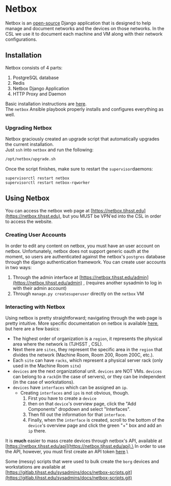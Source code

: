 # Netbox

Netbox is an [open-source](https://github.com/netbox-community/netbox/) Django application that is designed to help manage and document networks and the devices on those networks. In the CSL we use it to document each machine and VM along with their network configurations.

## Installation&#x20;

Netbox consists of 4 parts:

1. PostgreSQL database
2. Redis
3. Netbox Django Application
4. HTTP Proxy and Daemon

Basic installation instructions are [here](https://netbox.readthedocs.io/en/stable/installation/). \
The `netbox` Ansible playbook properly installs and configures everything as well.

### Upgrading Netbox

Netbox graciously created an upgrade script that automatically upgrades the current installation.\
Just `ssh` into `netbox` and run the following:

```bash
/opt/netbox/upgrade.sh
```

Once the script finishes, make sure to restart the `supervisor`daemons:

```
supervisorctl restart netbox
supervisorctl restart netbox-rqworker
```

## Using Netbox

You can access the netbox web page at [https://netbox.tjhsst.edu](https://netbox.tjhsst.edu), but you MUST be VPN'ed into the CSL in order to access the website.

### Creating User Accounts

In order to edit any content on netbox, you must have an user account on netbox. Unfortunately, netbox does not support generic oauth at the moment, so users are authenticated against the netbox's `postgres` database through the django authentication framework. You can create user accounts in two ways:

1. Through the admin interface at [https://netbox.tjhsst.edu/admin](https://netbox.tjhsst.edu/admin) , (requires another sysadmin to log in with their admin account)
2. Through `manage.py createsuperuser` directly on the `netbox` VM

### Interacting with Netbox

Using netbox is pretty straightforward; navigating through the web page is pretty intuitive. More specific documentation on netbox is available [here](https://netbox.readthedocs.io/en/stable/core-functionality/ipam/), but here are a few basics:

* The highest order of organization is a `region`, it represents the physical area where the network is (TJHSST , CSL).&#x20;
* Next there are `sites`, they represent the specific area in the `region` that divides the network (Machine Room, Room 200, Room 200C, etc.).&#x20;
* Each `site` can have `racks`, which represent a physical server rack (only used in the Machine Room `site`)
* `devices` are the next organizational unit. `devices` are NOT VMs. `devices` can belong to a `rack`(in the case of servers), or they can be independent (in the case of workstations).
* `devices` have `interfaces` which can be assigned an `ip`.&#x20;
  * Creating `interfaces` and `ips` is not obvious, though.
    1. &#x20;First you have to create a `device`
    2. then on that `device`'s overview page, click the "Add Components" dropdown and select "Interfaces".
    3. &#x20;Then fill out the information for that `interface`.&#x20;
    4. Finally, when the `interface` is created, scroll to the bottom of the `device`'s overview page and click the green "+" box and add an `ip` there.

It is **much** easier to mass create devices through netbox's API, available at [https://netbox.tjhsst.edu/api](https://netbox.tjhsst.edu/api).\
In order to use the API, however, you must first create an API token [here](https://netbox.tjhsst.edu/user/api-tokens/).\


Some (messy) scripts that were used to bulk create the `borg` devices and workstations are available at [https://gitlab.tjhsst.edu/sysadmins/docs/netbox-scripts.git](https://gitlab.tjhsst.edu/sysadmins/docs/netbox-scripts.git)
